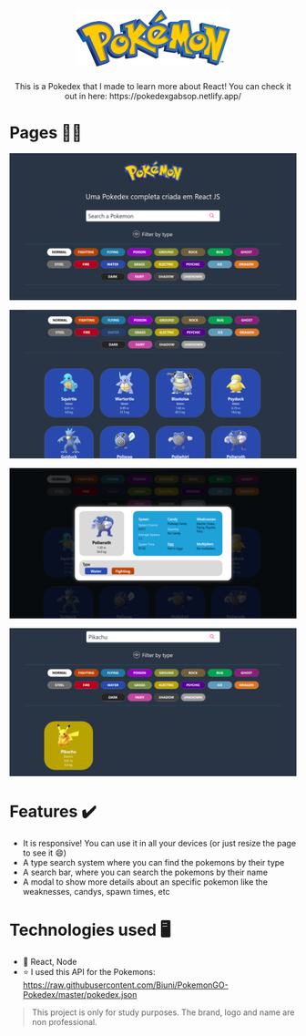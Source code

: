 <h1 align="center">
    <img width="270" height="100" alt="Pokemon" src="https://raw.githubusercontent.com/Gabsop/Pokedex/main/src/assets/logo.png" />
</h1>

<p align="center">This is a Pokedex that I made to learn more about React! You can check it out in here: https://pokedexgabsop.netlify.app/<p>

# Pages 👨‍💻

![image](https://github.com/Gabsop/Pokedex/blob/main/public/screenshots/img1.png)

![image](https://github.com/Gabsop/Pokedex/blob/main/public/screenshots/img2.png)

![image](https://github.com/Gabsop/Pokedex/blob/main/public/screenshots/img3.png)

![image](https://github.com/Gabsop/Pokedex/blob/main/public/screenshots/img4.png)
  
# Features ✔️
- It is responsive! You can use it in all your devices (or just resize the page to see it 😄)
- A type search system where you can find the pokemons by their type
- A search bar, where you can search the pokemons by their name
- A modal to show more details about an specific pokemon like the weaknesses, candys, spawn times, etc

# Technologies used 🖥
- :rocket: React, Node
- :star: I used this API for the Pokemons: https://raw.githubusercontent.com/Biuni/PokemonGO-Pokedex/master/pokedex.json

<blockquote alt="[ignore]">
  <p>
    This project is only for study purposes. The brand, logo and name are non professional.
  </p>
</blockquote>
